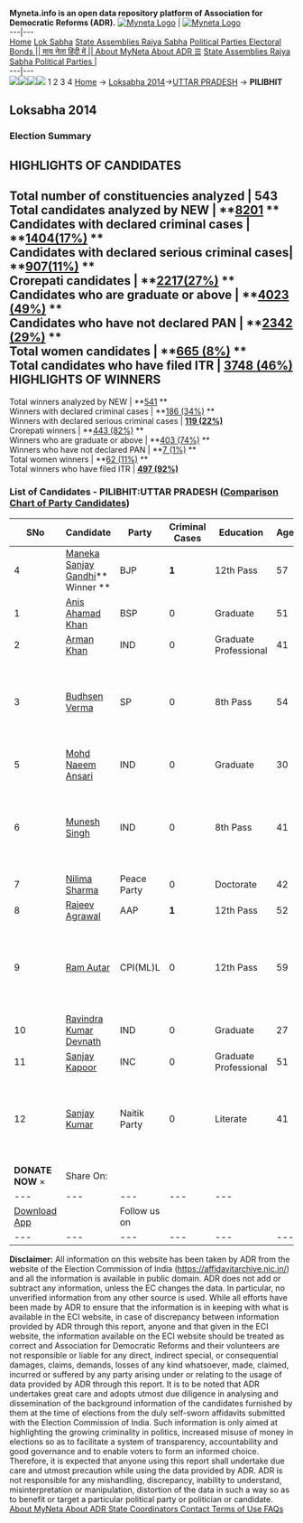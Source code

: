 **Myneta.info is an open data repository platform of Association for Democratic Reforms (ADR).**
[![Myneta Logo](https://www.myneta.info/lib/img/myneta-logo.png)](https://www.myneta.info/) | [![Myneta Logo](https://www.myneta.info/lib/img/adr-logo.png)](https://adrindia.org)  
---|---  
[Home](https://www.myneta.info/) [Lok Sabha](https://www.myneta.info/#ls "Lok Sabha") [ State Assemblies ](https://www.myneta.info/#sa "State Assemblies") [Rajya Sabha](https://www.myneta.info/#rs "Rajya Sabha") [Political Parties ](https://www.myneta.info/party "Political Parties") [ Electoral Bonds ](https://www.myneta.info/electoral_bonds "Electoral Bonds") [ || माय नेता हिंदी में || ](https://translate.google.co.in/translate?prev=hp&hl=en&js=y&u=www.myneta.info&sl=en&tl=hi&history_state0=) [ About MyNeta ](https://adrindia.org/content/about-myneta) [ About ADR ](https://adrindia.org/about-adr/who-we-are) [☰](javascript:void\(0\))
[ State Assemblies ](https://www.myneta.info/#sa "State Assemblies") [ Rajya Sabha ](https://www.myneta.info/#rs "Rajya Sabha") [ Political Parties ](https://www.myneta.info/party "Political Parties")
|   
---|---  
![](https://www.myneta.info/lib/img/banner/banner-1.png)![](https://www.myneta.info/lib/img/banner/banner-2.png)![](https://www.myneta.info/lib/img/banner/banner-3.png)![](https://www.myneta.info/lib/img/banner/banner-4.png)
1  2  3  4 
[Home](https://www.myneta.info/) → [Loksabha 2014](https://www.myneta.info/ls2014/)→[UTTAR PRADESH](https://www.myneta.info/ls2014/index.php?action=show_constituencies&state_id=24) → **PILIBHIT**
### 
## Loksabha 2014
###  Election Summary 
HIGHLIGHTS OF CANDIDATES  
---  
Total number of constituencies analyzed |  543   
Total candidates analyzed by NEW | **[8201](https://www.myneta.info/ls2014/index.php?action=summary&subAction=candidates_analyzed&sort=candidate#summary) **  
Candidates with declared criminal cases | **[1404(17%)](https://www.myneta.info/ls2014/index.php?action=summary&subAction=crime&sort=candidate#summary) **  
Candidates with declared serious criminal cases| **[907(11%)](https://www.myneta.info/ls2014/index.php?action=summary&subAction=serious_crime&sort=candidate#summary) **  
Crorepati candidates | **[2217(27%)](https://www.myneta.info/ls2014/index.php?action=summary&subAction=crorepati&sort=candidate#summary) **  
Candidates who are graduate or above | **[4023 (49%)](https://www.myneta.info/ls2014/index.php?action=summary&subAction=education&sort=candidate#summary) **  
Candidates who have not declared PAN | **[2342 (29%)](https://www.myneta.info/ls2014/index.php?action=summary&subAction=without_pan&sort=candidate#summary) **  
Total women candidates | **[665 (8%)](https://www.myneta.info/ls2014/index.php?action=summary&subAction=women_candidate&sort=candidate#summary) **  
Total candidates who have filed ITR | [**3748 (46%)**](https://www.myneta.info/ls2014/index.php?action=summary&subAction=filed_itr&sort=candidate#summary)  
HIGHLIGHTS OF WINNERS  
---  
Total winners analyzed by NEW | **[541](https://www.myneta.info/ls2014/index.php?action=summary&subAction=winner_analyzed&sort=candidate#summary) **  
Winners with declared criminal cases | **[186 (34%)](https://www.myneta.info/ls2014/index.php?action=summary&subAction=winner_crime&sort=candidate#summary) **  
Winners with declared serious criminal cases | **[119 (22%)](https://www.myneta.info/ls2014/index.php?action=summary&subAction=winner_serious_crime&sort=candidate#summary)**  
Crorepati winners | **[443 (82%)](https://www.myneta.info/ls2014/index.php?action=summary&subAction=winner_crorepati&sort=candidate#summary) **  
Winners who are graduate or above | **[403 (74%)](https://www.myneta.info/ls2014/index.php?action=summary&subAction=winner_education&sort=candidate#summary) **  
Winners who have not declared PAN | **[7 (1%)](https://www.myneta.info/ls2014/index.php?action=summary&subAction=winner_without_pan&sort=candidate#summary) **  
Total women winners | **[62 (11%)](https://www.myneta.info/ls2014/index.php?action=summary&subAction=winner_women&sort=candidate#summary) **  
Total winners who have filed ITR | [**497 (92%)**](https://www.myneta.info/ls2014/index.php?action=summary&subAction=winner_filed_itr&sort=candidate#summary)  
### List of Candidates - PILIBHIT:UTTAR PRADESH ([Comparison Chart of Party Candidates](https://www.myneta.info/ls2014/comparisonchart.php?constituency_id=522))
SNo | Candidate| Party| Criminal Cases| Education| Age| Total Assets| Liabilities  
---|---|---|---|---|---|---|---  
4  | [Maneka Sanjay Gandhi](https://www.myneta.info/ls2014/candidate.php?candidate_id=3154)** Winner ** | BJP | **1** | 12th Pass| 57 | Rs 37,41,32,826 ~ 37 Crore+ | Rs 2,19,202 ~ 2 Lacs+  
1  | [Anis Ahamad Khan](https://www.myneta.info/ls2014/candidate.php?candidate_id=3156) | BSP | 0 | Graduate| 51 | Rs 3,24,11,744 ~ 3 Crore+ | Rs 0 ~   
2  | [Arman Khan](https://www.myneta.info/ls2014/candidate.php?candidate_id=3157) | IND | 0 | Graduate Professional| 41 | Rs 91,775 ~ 91 Thou+ | Rs 40,000 ~ 40 Thou+  
3  | [Budhsen Verma](https://www.myneta.info/ls2014/candidate.php?candidate_id=3165) | SP | 0 | 8th Pass| 54 | ![](https://myneta.info/image_v2.php?myneta_folder=ls2014&candidate_id=3165&col=ta) | ![](https://myneta.info/image_v2.php?myneta_folder=ls2014&candidate_id=3165&col=lia)  
5  | [Mohd Naeem Ansari](https://www.myneta.info/ls2014/candidate.php?candidate_id=3168) | IND | 0 | Graduate| 30 | Rs 3,55,000 ~ 3 Lacs+ | Rs 0 ~   
6  | [Munesh Singh](https://www.myneta.info/ls2014/candidate.php?candidate_id=3160) | IND | 0 | 8th Pass| 41 | ![](https://myneta.info/image_v2.php?myneta_folder=ls2014&candidate_id=3160&col=ta) | ![](https://myneta.info/image_v2.php?myneta_folder=ls2014&candidate_id=3160&col=lia)  
7  | [Nilima Sharma](https://www.myneta.info/ls2014/candidate.php?candidate_id=3164) | Peace Party | 0 | Doctorate| 42 | Rs 55,95,570 ~ 55 Lacs+ | Rs 20,000 ~ 20 Thou+  
8  | [Rajeev Agrawal](https://www.myneta.info/ls2014/candidate.php?candidate_id=3161) | AAP | **1** | 12th Pass| 52 | Rs 5,49,59,664 ~ 5 Crore+ | Rs 22,64,609 ~ 22 Lacs+  
9  | [Ram Autar](https://www.myneta.info/ls2014/candidate.php?candidate_id=3163) | CPI(ML)L | 0 | 12th Pass| 59 | ![](https://myneta.info/image_v2.php?myneta_folder=ls2014&candidate_id=3163&col=ta) | ![](https://myneta.info/image_v2.php?myneta_folder=ls2014&candidate_id=3163&col=lia)  
10  | [Ravindra Kumar Devnath](https://www.myneta.info/ls2014/candidate.php?candidate_id=3158) | IND | 0 | Graduate| 27 | Rs 24,95,450 ~ 24 Lacs+ | Rs 0 ~   
11  | [Sanjay Kapoor](https://www.myneta.info/ls2014/candidate.php?candidate_id=3159) | INC | 0 | Graduate Professional| 51 | Rs 7,63,85,000 ~ 7 Crore+ | Rs 33,30,000 ~ 33 Lacs+  
12  | [Sanjay Kumar](https://www.myneta.info/ls2014/candidate.php?candidate_id=3162) | Naitik Party | 0 | Literate| 41 | ![](https://myneta.info/image_v2.php?myneta_folder=ls2014&candidate_id=3162&col=ta) | ![](https://myneta.info/image_v2.php?myneta_folder=ls2014&candidate_id=3162&col=lia)  
|  **DONATE NOW** × |  Share On:  | [](https://api.whatsapp.com/send?text=https%3A%2F%2Fmyneta.info%2Fpunjab2022%2Findex.php%3Faction%3Dshow_constituencies%26state_id%3D19) | [](https://www.facebook.com/sharer/sharer.php?u=https%3A%2F%2Fmyneta.info%2Fpunjab2022%2Findex.php%3Faction%3Dshow_constituencies%26state_id%3D19) | [](https://twitter.com/share?url=https%3A%2F%2Fmyneta.info%2Fpunjab2022%2Findex.php%3Faction%3Dshow_constituencies%26state_id%3D19)  
---|---|---|---|---  
| [ Download App ](https://play.google.com/store/apps/details?id=com.webrosoft.myneta1&pcampaignid=pcampaignidMKT-Other-global-all-co-prtnr-py-PartBadge-Mar2515-1) | [](https://play.google.com/store/apps/details?id=com.webrosoft.myneta1&pcampaignid=pcampaignidMKT-Other-global-all-co-prtnr-py-PartBadge-Mar2515-1) |  Follow us on  | [](https://www.facebook.com/adrindia.org/) | [](https://twitter.com/adrspeaks) | [](https://groups.google.com/g/national-election-watch?hl=en&pli=1) | [](https://www.instagram.com/adrspeaks/) | [](https://www.youtube.com/user/adrspeaks) | [](https://sharechat.com/profile/adrspeaks)  
---|---|---|---|---|---|---|---|---  
**Disclaimer:** All information on this website has been taken by ADR from the website of the Election Commission of India (https://affidavitarchive.nic.in/) and all the information is available in public domain. ADR does not add or subtract any information, unless the EC changes the data. In particular, no unverified information from any other source is used. While all efforts have been made by ADR to ensure that the information is in keeping with what is available in the ECI website, in case of discrepancy between information provided by ADR through this report, anyone and that given in the ECI website, the information available on the ECI website should be treated as correct and Association for Democratic Reforms and their volunteers are not responsible or liable for any direct, indirect special, or consequential damages, claims, demands, losses of any kind whatsoever, made, claimed, incurred or suffered by any party arising under or relating to the usage of data provided by ADR through this report. It is to be noted that ADR undertakes great care and adopts utmost due diligence in analysing and dissemination of the background information of the candidates furnished by them at the time of elections from the duly self-sworn affidavits submitted with the Election Commission of India. Such information is only aimed at highlighting the growing criminality in politics, increased misuse of money in elections so as to facilitate a system of transparency, accountability and good governance and to enable voters to form an informed choice. Therefore, it is expected that anyone using this report shall undertake due care and utmost precaution while using the data provided by ADR. ADR is not responsible for any mishandling, discrepancy, inability to understand, misinterpretation or manipulation, distortion of the data in such a way so as to benefit or target a particular political party or politician or candidate. 
[ About MyNeta ](https://adrindia.org/content/about-myneta) [ About ADR ](https://adrindia.org/about-adr/who-we-are) [ State Coordinators ](https://adrindia.org/about-adr/state-coordinators) [ Contact ](https://adrindia.org/contact-us) [ Terms of Use ](https://adrindia.org/content/adr-terms-use) [ FAQs ](https://adrindia.org/content/faqs)
